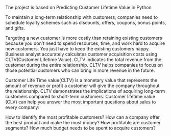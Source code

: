 The project is based on Predicting Customer Lifetime Value in Python

To maintain a long-term relationship with customers, companies need to schedule loyalty schemes such as discounts, offers, coupons, bonus points, and gifts.

Targeting a new customer is more costly than retaining existing customers because you don’t need to spend resources, time, and work hard to acquire new customers.
You just have to keep the existing customers happy. Business analyst accurately calculates customer acquisition costs using CLTV(Customer Lifetime Value).
CLTV indicates the total revenue from the customer during the entire relationship. CLTV helps companies to focus on those potential customers who can bring in more revenue in the future.

Customer Life Time value(CLTV) is a monetary value that represents the amount of revenue or profit a customer will give the company throughout the relationship.
CLTV demonstrates the implications of acquiring long-term customers compared to short-term customers.
Customer lifetime value (CLV) can help you answer the most important questions about sales to every company:

How to Identify the most profitable customers?
How can a company offer the best product and make the most money?
How  profitable are customer segments?
How much budget needs to be spent to acquire customers?

